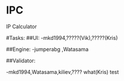# IPC
IP Calculator

#Tasks:
##UI:
-mkd1994,?????(Vik),?????(Kris)

##Engine:
-jumperabg
,Watasama


##Validator:

-mkd1994,Watasama,kiliev,???? what(Kris) test
